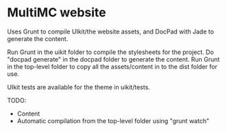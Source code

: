 # MultiMC website

Uses Grunt to compile UIkit/the website assets, and DocPad with Jade to generate the content.

Run Grunt in the uikit folder to compile the stylesheets for the project. Do "docpad generate" in the docpad folder to generate the content. Run Grunt in the top-level folder to copy all the assets/content in to the dist folder for use.

UIkit tests are available for the theme in uikit/tests.

TODO:
* Content
* Automatic compilation from the top-level folder using "grunt watch"